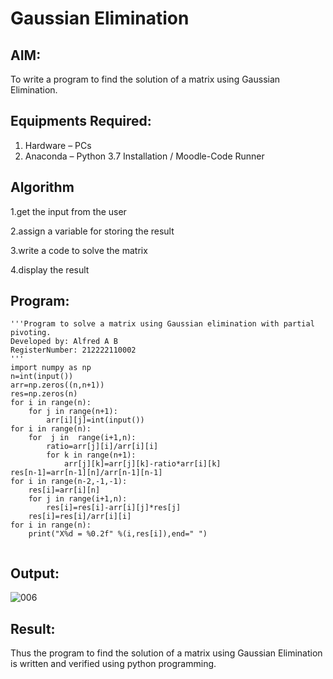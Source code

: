 # Gaussian Elimination

## AIM:

To write a program to find the solution of a matrix using Gaussian Elimination.

## Equipments Required:

1. Hardware – PCs
2. Anaconda – Python 3.7 Installation / Moodle-Code Runner

## Algorithm

 1.get the input from the user
 
 2.assign a variable for storing the result
 
 3.write a code to solve the matrix
 
 4.display the result

## Program:
```
'''Program to solve a matrix using Gaussian elimination with partial pivoting.
Developed by: Alfred A B
RegisterNumber: 212222110002
'''
import numpy as np
n=int(input())
arr=np.zeros((n,n+1))
res=np.zeros(n)
for i in range(n):
    for j in range(n+1):
        arr[i][j]=int(input())
for i in range(n):
    for  j in  range(i+1,n):
        ratio=arr[j][i]/arr[i][i]
        for k in range(n+1):
            arr[j][k]=arr[j][k]-ratio*arr[i][k]
res[n-1]=arr[n-1][n]/arr[n-1][n-1]
for i in range(n-2,-1,-1):
    res[i]=arr[i][n]
    for j in range(i+1,n):
        res[i]=res[i]-arr[i][j]*res[j]
    res[i]=res[i]/arr[i][i]
for i in range(n):
    print("X%d = %0.2f" %(i,res[i]),end=" ")
    
```

## Output:

![006](https://github.com/Alfredsec/Gaussian/assets/120621608/af55a4e1-842f-40ac-ab09-4c206e6e2e64)


## Result:
Thus the program to find the solution of a matrix using Gaussian Elimination is written and verified using python programming.

